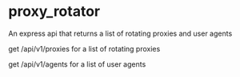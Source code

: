 # proxy_rotator

An express api that returns a list of rotating proxies and user agents 

get /api/v1/proxies for a list of rotating proxies

get /api/v1/agents for a list of user agents
